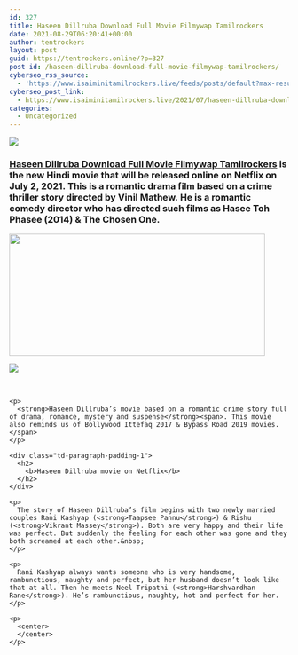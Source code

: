 ```yaml
---
id: 327
title: Haseen Dillruba Download Full Movie Filmywap Tamilrockers
date: 2021-08-29T06:20:41+00:00
author: tentrockers
layout: post
guid: https://tentrockers.online/?p=327
post id: /haseen-dillruba-download-full-movie-filmywap-tamilrockers/
cyberseo_rss_source:
  - 'https://www.isaiminitamilrockers.live/feeds/posts/default?max-results=150&start-index=1'
cyberseo_post_link:
  - https://www.isaiminitamilrockers.live/2021/07/haseen-dillruba-download-full-movie.html
categories:
  - Uncategorized
---
```

<div class="media_block">
  <img src="https://1.bp.blogspot.com/-9PdPZdo3mas/YN71inKheKI/AAAAAAAAA_I/0fJ0e_Ab8TEppmySKUhoBstbKcPEZd8rwCLcBGAsYHQ/s72-w461-h220-c/Haseen-Dillruba-Full-Movie-Download.jpg" class="media_thumbnail" />
</div>

<meta content="Haseen Dillruba Download Full Movie Filmywap Tamilrockers &nbsp;is the new Hindi movie that will be released online on Netflix on July 2, 2021.&nbsp; ..." name="twitter:description" />

  


<center>
</center>

### [Haseen Dillruba Download Full Movie Filmywap Tamilrockers](https://www.tamilrockers.co.nz/haseen-dillruba-full-movie-download-480p-720p-hd-online-tamilrockers/)<span><span>&nbsp;is the new Hindi movie that will be released online on Netflix on July 2, 2021.&nbsp;</span><span>This is a romantic drama film based on a crime thriller story directed by Vinil Mathew.</span><span>&nbsp;He is a romantic comedy director who has directed such films as Hasee Toh Phasee (2014) & The Chosen One.&nbsp;</span></span>

<div>
  <span></p> 
  
  <div class="separator">
    <a href="https://1.bp.blogspot.com/-9PdPZdo3mas/YN71inKheKI/AAAAAAAAA_I/0fJ0e_Ab8TEppmySKUhoBstbKcPEZd8rwCLcBGAsYHQ/s1280/Haseen-Dillruba-Full-Movie-Download.jpg" imageanchor="1"><img loading="lazy" border="0" data-original-height="720" data-original-width="1280" height="220" src="https://1.bp.blogspot.com/-9PdPZdo3mas/YN71inKheKI/AAAAAAAAA_I/0fJ0e_Ab8TEppmySKUhoBstbKcPEZd8rwCLcBGAsYHQ/w461-h220/Haseen-Dillruba-Full-Movie-Download.jpg" width="461" /></a>
  </div>
  
  <p>
  </p>
  
  <div class="separator">
    <a href="https://www.tamilrockers.co.nz/haseen-dillruba-full-movie-download-480p-720p-hd-online-tamilrockers/" imageanchor="1"><img border="0" data-original-height="250" data-original-width="300" src="https://1.bp.blogspot.com/-nfbzYVobUik/YMlpOerzdgI/AAAAAAAAA3Y/aAupsOUs_WMY6Lv7R1OtZhI6OqaRh-YAwCPcBGAYYCw/s0/e854879156f0849f3d27a89db88ed039.png" /></a>
  </div>
  
  <p>
    <span><br /></span></span></div> 
    
    <p>
      <strong>Haseen Dillruba’s movie based on a romantic crime story full of drama, romance, mystery and suspense</strong><span>. This movie also reminds us of Bollywood Ittefaq 2017 & Bypass Road 2019 movies.</span>
    </p>
    
    <div class="td-paragraph-padding-1">
      <h2>
        <b>Haseen Dillruba movie on Netflix</b>
      </h2>
    </div>
    
    <p>
      The story of Haseen Dillruba’s film begins with two newly married couples Rani Kashyap (<strong>Taapsee Pannu</strong>) & Rishu (<strong>Vikrant Massey</strong>). Both are very happy and their life was perfect. But suddenly the feeling for each other was gone and they both screamed at each other.&nbsp;
    </p>
    
    <p>
      Rani Kashyap always wants someone who is very handsome, rambunctious, naughty and perfect, but her husband doesn’t look like that at all. Then he meets Neel Tripathi (<strong>Harshvardhan Rane</strong>). He’s rambunctious, naughty, hot and perfect for her.
    </p>
    
    <p>
      <center>
      </center>
    </p>